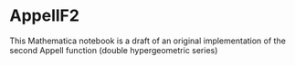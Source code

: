 # AppellF2

This Mathematica notebook is a draft of an original implementation of the second Appell function (double hypergeometric series)
